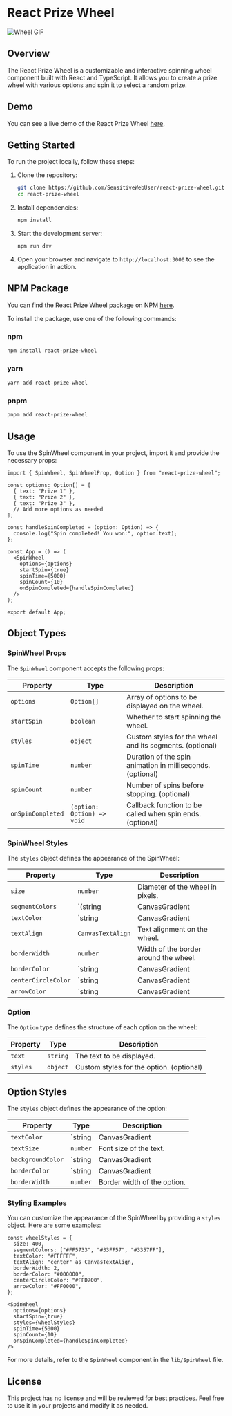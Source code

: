 # React Prize Wheel

![Wheel GIF](path-to-your-gif.gif)

## Overview

The React Prize Wheel is a customizable and interactive spinning wheel component built with React and TypeScript. It allows you to create a prize wheel with various options and spin it to select a random prize.

## Demo

You can see a live demo of the React Prize Wheel [here](link-to-demo-page).

## Getting Started

To run the project locally, follow these steps:

1. Clone the repository:
    ```bash
    git clone https://github.com/SensitiveWebUser/react-prize-wheel.git
    cd react-prize-wheel
    ```

2. Install dependencies:
    ```bash
    npm install
    ```

3. Start the development server:
    ```bash
    npm run dev
    ```

4. Open your browser and navigate to `http://localhost:3000` to see the application in action.

## NPM Package

You can find the React Prize Wheel package on NPM [here](https://www.npmjs.com/package/react-prize-wheel).

To install the package, use one of the following commands:

### npm
```bash
npm install react-prize-wheel
```

### yarn
```bash
yarn add react-prize-wheel
```

### pnpm
```bash
pnpm add react-prize-wheel
```

## Usage

To use the SpinWheel component in your project, import it and provide the necessary props:

```tsx
import { SpinWheel, SpinWheelProp, Option } from "react-prize-wheel";

const options: Option[] = [
  { text: "Prize 1" },
  { text: "Prize 2" },
  { text: "Prize 3" },
  // Add more options as needed
];

const handleSpinCompleted = (option: Option) => {
  console.log("Spin completed! You won:", option.text);
};

const App = () => (
  <SpinWheel
    options={options}
    startSpin={true}
    spinTime={5000}
    spinCount={10}
    onSpinCompleted={handleSpinCompleted}
  />
);

export default App;
```

## Object Types

### SpinWheel Props

The `SpinWheel` component accepts the following props:

| Property         | Type       | Description                                      |
|------------------|------------|--------------------------------------------------|
| `options`        | `Option[]` | Array of options to be displayed on the wheel.   |
| `startSpin`      | `boolean`  | Whether to start spinning the wheel.             |
| `styles`         | `object`   | Custom styles for the wheel and its segments. (optional) |
| `spinTime`       | `number`   | Duration of the spin animation in milliseconds. (optional) |
| `spinCount`      | `number`   | Number of spins before stopping. (optional)     |
| `onSpinCompleted`| `(option: Option) => void` | Callback function to be called when spin ends. (optional) |

### SpinWheel Styles

The `styles` object defines the appearance of the SpinWheel:

| Property           | Type             | Description                                      |
|--------------------|------------------|--------------------------------------------------|
| `size`             | `number`         | Diameter of the wheel in pixels.                |
| `segmentColors`    | `(string | CanvasGradient | CanvasPattern)[]` | Array of colors for each segment.               |
| `textColor`        | `string | CanvasGradient | CanvasPattern` | Color of the text on the wheel.                 |
| `textAlign`        | `CanvasTextAlign`| Text alignment on the wheel.                    |
| `borderWidth`      | `number`         | Width of the border around the wheel.           |
| `borderColor`      | `string | CanvasGradient | CanvasPattern` | Color of the border around the wheel.           |
| `centerCircleColor`| `string | CanvasGradient | CanvasPattern` | Color of the center circle.                     |
| `arrowColor`       | `string | CanvasGradient | CanvasPattern` | Color of the arrow.                             |

### Option

The `Option` type defines the structure of each option on the wheel:

| Property   | Type     | Description                      |
|------------|----------|----------------------------------|
| `text`     | `string` | The text to be displayed.        |
| `styles`   | `object` | Custom styles for the option. (optional) |

## Option Styles

The `styles` object defines the appearance of the option:

| Property           | Type     | Description                      |
|--------------------|----------|----------------------------------|
| `textColor`        | `string | CanvasGradient | CanvasPattern` | Color of the text.               |
| `textSize`         | `number` | Font size of the text.           |
| `backgroundColor`  | `string | CanvasGradient | CanvasPattern` | Background color of the option.  |
| `borderColor`      | `string | CanvasGradient | CanvasPattern` | Border color of the option.      |
| `borderWidth`      | `number` | Border width of the option.      |

### Styling Examples

You can customize the appearance of the SpinWheel by providing a `styles` object. Here are some examples:

```tsx
const wheelStyles = {
  size: 400,
  segmentColors: ["#FF5733", "#33FF57", "#3357FF"],
  textColor: "#FFFFFF",
  textAlign: "center" as CanvasTextAlign,
  borderWidth: 2,
  borderColor: "#000000",
  centerCircleColor: "#FFD700",
  arrowColor: "#FF0000",
};

<SpinWheel
  options={options}
  startSpin={true}
  styles={wheelStyles}
  spinTime={5000}
  spinCount={10}
  onSpinCompleted={handleSpinCompleted}
/>
```

For more details, refer to the `SpinWheel` component in the `lib/SpinWheel` file.

## License

This project has no license and will be reviewed for best practices. Feel free to use it in your projects and modify it as needed.
